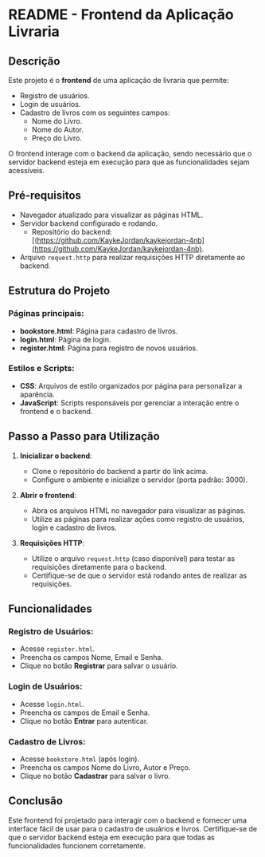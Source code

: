 # README - Frontend da Aplicação Livraria

## Descrição
Este projeto é o **frontend** de uma aplicação de livraria que permite:
- Registro de usuários.
- Login de usuários.
- Cadastro de livros com os seguintes campos:
  - Nome do Livro.
  - Nome do Autor.
  - Preço do Livro.

O frontend interage com o backend da aplicação, sendo necessário que o servidor backend esteja em execução para que as funcionalidades sejam acessíveis.

## Pré-requisitos
- Navegador atualizado para visualizar as páginas HTML.
- Servidor backend configurado e rodando.
  - Repositório do backend: [(https://github.com/KaykeJordan/kaykejordan-4nb](https://github.com/KaykeJordan/kaykejordan-4nb).
- Arquivo `request.http` para realizar requisições HTTP diretamente ao backend.

## Estrutura do Projeto

### Páginas principais:
- **bookstore.html**: Página para cadastro de livros.
- **login.html**: Página de login.
- **register.html**: Página para registro de novos usuários.

### Estilos e Scripts:
- **CSS**: Arquivos de estilo organizados por página para personalizar a aparência.
- **JavaScript**: Scripts responsáveis por gerenciar a interação entre o frontend e o backend.

## Passo a Passo para Utilização

1. **Inicializar o backend**:
   - Clone o repositório do backend a partir do link acima.
   - Configure o ambiente e inicialize o servidor (porta padrão: 3000).

2. **Abrir o frontend**:
   - Abra os arquivos HTML no navegador para visualizar as páginas.
   - Utilize as páginas para realizar ações como registro de usuários, login e cadastro de livros.

3. **Requisições HTTP**:
   - Utilize o arquivo `request.http` (caso disponível) para testar as requisições diretamente para o backend.
   - Certifique-se de que o servidor está rodando antes de realizar as requisições.

## Funcionalidades

### Registro de Usuários:
- Acesse `register.html`.
- Preencha os campos Nome, Email e Senha.
- Clique no botão **Registrar** para salvar o usuário.

### Login de Usuários:
- Acesse `login.html`.
- Preencha os campos de Email e Senha.
- Clique no botão **Entrar** para autenticar.

### Cadastro de Livros:
- Acesse `bookstore.html` (após login).
- Preencha os campos Nome do Livro, Autor e Preço.
- Clique no botão **Cadastrar** para salvar o livro.

## Conclusão
Este frontend foi projetado para interagir com o backend e fornecer uma interface fácil de usar para o cadastro de usuários e livros. Certifique-se de que o servidor backend esteja em execução para que todas as funcionalidades funcionem corretamente.
